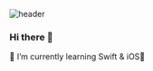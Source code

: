 ![header](https://capsule-render.vercel.app/api?type=wave&color=auto&height=300&section=header&text=YUJINNEE&fontSize=90)
### Hi there 👋

🌱 I’m currently learning Swift & iOS
